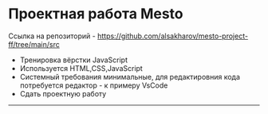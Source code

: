 # Проектная работа Mesto

Ссылка на репозиторий - https://github.com/alsakharov/mesto-project-ff/tree/main/src

* Тренировка вёрстки JavaScript
* Используется HTML,CSS,JavaScript
* Системный требования минимальные, для редактировния кода потребуется редактор - к примеру VsCode
* Сдать проектную работу

------ 
